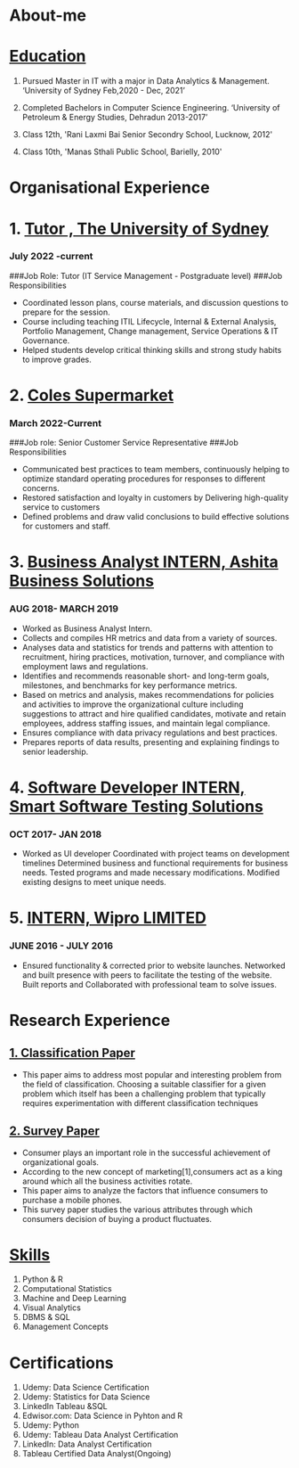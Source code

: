 # About-me

# [Education](https://github.com/shubhamsrivastava951/Machine-Learning-Projects)

1. Pursued Master in IT with a major in Data Analytics & Management. ‘University of Sydney Feb,2020 - Dec, 2021’

2. Completed Bachelors in Computer Science Engineering. ‘University of Petroleum & Energy Studies, Dehradun 2013-2017’

3. Class 12th, 'Rani Laxmi Bai Senior Secondry School, Lucknow, 2012'

4. Class 10th, 'Manas Sthali Public School, Barielly, 2010'


# Organisational Experience

# 1. [Tutor , The University of Sydney](https://www.sydney.edu.au/)
### July 2022 -current
###Job Role: Tutor (IT Service Management - Postgraduate level)
###Job Responsibilities
*	Coordinated lesson plans, course materials, and discussion questions to prepare for the session.
*	Course including teaching ITIL Lifecycle, Internal & External Analysis, Portfolio Management, Change management, Service Operations & IT Governance.
*	Helped students develop critical thinking skills and strong study habits to improve grades.

# 2. [Coles Supermarket](https://www.coles.com.au/)  
### March 2022-Current
###Job role: Senior Customer Service Representative
###Job Responsibilities
*	Communicated best practices to team members, continuously helping to optimize standard operating procedures for responses to different concerns.
*	Restored satisfaction and loyalty in customers by Delivering high-quality service to customers 
*	Defined problems and draw valid conclusions to build effective solutions for customers and staff.

# 3. [Business Analyst INTERN, Ashita Business Solutions](http://www.ashitaconsultants.com/)
### AUG 2018- MARCH 2019
* Worked as Business Analyst Intern.
* Collects and compiles HR metrics and data from a variety of sources.
* Analyses data and statistics for trends and patterns with attention to recruitment, hiring practices, motivation, turnover, and compliance with employment laws and regulations.
* Identifies and recommends reasonable short- and long-term goals, milestones, and benchmarks for key  performance metrics.
* Based on metrics and analysis, makes recommendations for policies and activities to improve the organizational culture including suggestions to attract and hire qualified candidates, motivate and retain employees, address staffing issues, and maintain legal compliance.
* Ensures compliance with data privacy regulations and best practices.
* Prepares reports of data results, presenting and explaining findings to senior leadership.

# 4. [Software Developer INTERN, Smart Software Testing Solutions](https://www.opkey.com/)
### OCT 2017- JAN 2018
* Worked as UI developer Coordinated with project teams on development timelines Determined business and functional requirements for business needs. Tested programs and made necessary modifications. Modified existing designs to meet unique needs.

# 5. [INTERN, Wipro LIMITED](https://www.wipro.com/)
### JUNE 2016 - JULY 2016
* Ensured functionality & corrected prior to website launches. Networked and built presence with peers to facilitate the testing of the website. Built reports and Collaborated with professional team to solve issues.





# Research Experience

## [1. Classification Paper](http://ijsrd.com/Article.php?manuscript=IJSRDV6I20166) 

* This paper aims to address most popular and interesting problem from the field of classification. Choosing a suitable classifier for a given problem which itself has been a challenging problem that typically requires experimentation with different classification techniques

## [2. Survey Paper](http://ijsrd.com/Article.php?manuscript=IJSRDV7I60163)

* Consumer plays an important role in the successful achievement of organizational goals.
* According to the new concept of marketing[1],consumers act as a king around which all the business activities rotate.
* This paper aims to analyze the factors that influence consumers to purchase a mobile phones.
* This survey paper studies the various attributes through which consumers decision of buying a product fluctuates.

# [Skills](https://github.com/shubhamsrivastava951/)

1. Python & R	
2.	Computational Statistics	
3.	Machine and Deep Learning	
4.	Visual Analytics	
5.	DBMS & SQL	
6.	Management Concepts

# Certifications
1. Udemy: Data Science Certification
2. Udemy: Statistics for Data Science
3. LinkedIn Tableau &SQL
4. Edwisor.com: Data Science in Pyhton and R
5. Udemy: Python
6. Udemy: Tableau Data Analyst Certification
7. LinkedIn: Data Analyst Certification
8. Tableau Certified Data Analyst(Ongoing)
